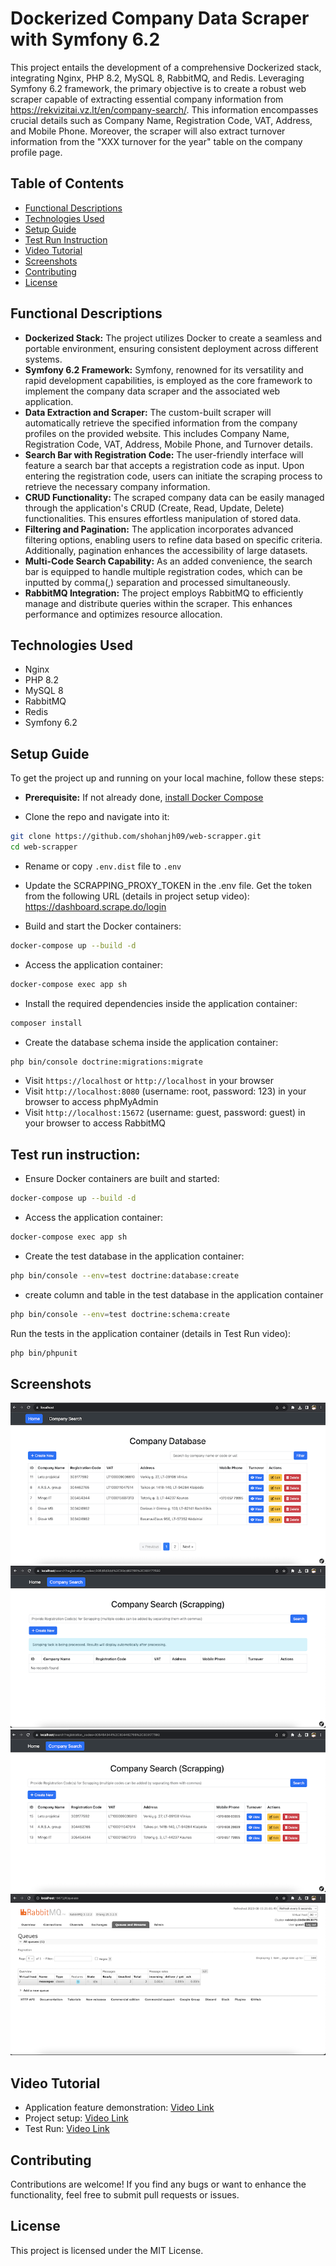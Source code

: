 # Dockerized Company Data Scraper with Symfony 6.2

This project entails the development of a comprehensive Dockerized stack, integrating Nginx, PHP 8.2, MySQL 8, RabbitMQ, and Redis. Leveraging Symfony 6.2 framework, the primary objective is to create a robust web scraper capable of extracting essential company information from https://rekvizitai.vz.lt/en/company-search/. This information encompasses crucial details such as Company Name, Registration Code, VAT, Address, and Mobile Phone. Moreover, the scraper will also extract turnover information from the "XXX turnover for the year" table on the company profile page.

## Table of Contents
- [Functional Descriptions](#functional-descriptions)
- [Technologies Used](#technologies-used)
- [Setup Guide](#setup-guide)
- [Test Run Instruction](#test-run-instruction)
- [Video Tutorial](#video-tutorial)
- [Screenshots](#screenshots)
- [Contributing](#contributing)
- [License](#license)

## Functional Descriptions
- **Dockerized Stack:** The project utilizes Docker to create a seamless and portable environment, ensuring consistent deployment across different systems.
- **Symfony 6.2 Framework:** Symfony, renowned for its versatility and rapid development capabilities, is employed as the core framework to implement the company data scraper and the associated web application. 
- **Data Extraction and Scraper:** The custom-built scraper will automatically retrieve the specified information from the company profiles on the provided website. This includes Company Name, Registration Code, VAT, Address, Mobile Phone, and Turnover details.
- **Search Bar with Registration Code:** The user-friendly interface will feature a search bar that accepts a registration code as input. Upon entering the registration code, users can initiate the scraping process to retrieve the necessary company information.
- **CRUD Functionality:** The scraped company data can be easily managed through the application's CRUD (Create, Read, Update, Delete) functionalities. This ensures effortless manipulation of stored data.
- **Filtering and Pagination:** The application incorporates advanced filtering options, enabling users to refine data based on specific criteria. Additionally, pagination enhances the accessibility of large datasets.
- **Multi-Code Search Capability:** As an added convenience, the search bar is equipped to handle multiple registration codes, which can be inputted by comma(,) separation and processed simultaneously.
- **RabbitMQ Integration:** The project employs RabbitMQ to efficiently manage and distribute queries within the scraper. This enhances performance and optimizes resource allocation.

## Technologies Used
- Nginx
- PHP 8.2
- MySQL 8
- RabbitMQ
- Redis
- Symfony 6.2



## Setup Guide
To get the project up and running on your local machine, follow these steps:

- **Prerequisite:** If not already done, [install Docker Compose](https://docs.docker.com/compose/install/)

- Clone the repo and navigate into it:
```bash
git clone https://github.com/shohanjh09/web-scrapper.git
cd web-scrapper
```
- Rename or copy `.env.dist` file to `.env`
- Update the SCRAPPING_PROXY_TOKEN in the .env file. Get the token from the following URL (details in project setup video):
  https://dashboard.scrape.do/login

- Build and start the Docker containers:
```bash
docker-compose up --build -d
```

- Access the application container:

```bash
docker-compose exec app sh
```

- Install the required dependencies inside the application container:

```bash
composer install
```
- Create the database schema inside the application container:

```bash
php bin/console doctrine:migrations:migrate
```

- Visit `https://localhost` or `http://localhost` in your browser
- Visit `http://localhost:8080` (username: root, password: 123) in your browser to access phpMyAdmin
- Visit `http://localhost:15672` (username: guest, password: guest) in your browser to access RabbitMQ

## Test run instruction:
- Ensure Docker containers are built and started:
```bash
docker-compose up --build -d
```

- Access the application container:

```bash
docker-compose exec app sh
```

- Create the test database in the application container:
```bash
php bin/console --env=test doctrine:database:create
```
- create column and table in the test database in the application container
```bash
php bin/console --env=test doctrine:schema:create
```
Run the tests in the application container (details in Test Run video):
```bash
php bin/phpunit
```

## Screenshots
![Screenshot](./public/images/home.png)
![Screenshot](./public/images/search.png)
![Screenshot](./public/images/search_result.png)
![Screenshot](./public/images/rabbitMQ.png)

## Video Tutorial
- Application feature demonstration: [Video Link](https://drive.google.com/file/d/1Fj00ylF6h8xg1V7l8xyMRD8MKsKqX5PU/view?usp=sharing)
- Project setup: [Video Link](https://drive.google.com/file/d/1Fj00ylF6h8xg1V7l8xyMRD8MKsKqX5PU/view?usp=sharing)
- Test Run: [Video Link](https://drive.google.com/file/d/1Fj00ylF6h8xg1V7l8xyMRD8MKsKqX5PU/view?usp=sharing)

## Contributing
Contributions are welcome! If you find any bugs or want to enhance the functionality, feel free to submit pull requests or issues.

## License
This project is licensed under the MIT License.
